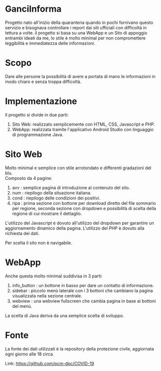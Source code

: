 # GanciInforma
Progetto nato all'inizio della quarantena quando in pochi fornivano questo servizio e bisognava controllare i report dai siti ufficiali con difficoltà in lettura a volte.
il progetto si basa su una WebApp e un Sito di appoggio entrambi ideati da me, lo stile è molto minimal per non compromettere leggibilità e immediatezza delle informazioni.

# Scopo
Dare alle persone la possibilità di avere a portata di mano le informazioni in modo chiaro e senza troppa difficoltà.

# Implementazione
Il progetto si divide in due parti:
  1) Sito Web: realizzato semplicemente con HTML, CSS, Javascript e PHP.
  2) WebApp: realizzata tramite l'applicativo Android Studio con linguaggio di programmazione Java.

# Sito Web
Molto minimal e semplice con stile arrotondato e differenti gradazioni del blu.<br>
Composto da 4 pagine:
  1) avv : semplice pagina di introduzione al contenuto del sito.
  2) num : riepilogo della situazione italiana.
  3) cond : riepilogo delle condizioni dei positivi.
  4) ripa : prima sezione con bottone per download diretto del file sommario per regione, seconda sezione con dropdown e possibilità di scelta della regione di cui mostrare il dettaglio.
  
L'utilizzo del Javascript è dovuto all'utilizzo del dropdown per garantire un aggiornamento dinamico della pagina.
L'utilizzo del PHP è dovuto alla richiesta dei dati.

Per scelta il sito non è navigabile.

# WebApp
Anche questa molto minimal suddivisa in 3 parti:
  1) info_button : un bottone in basso per dare un contatto di informazione.
  2) sidebar : piccolo menù laterale con i 3 bottoni che cambiano la pagina visualizzata nella sezione centrale.
  3) webview : una webview fullscreen che cambia pagina in base ai bottoni del menù.
  
 La scelta di Java deriva da una semplice scelta di sviluppo.

# Fonte
La fonte dei dati utilizzati è la repository della protezione civile, aggiornata ogni giorno alle 18 circa.

Link: https://github.com/pcm-dpc/COVID-19
